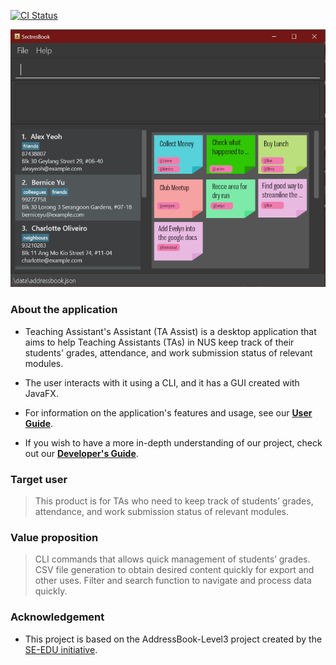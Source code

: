 [![CI Status](https://github.com/AY2223S1-CS2103T-T12-1/tp/workflows/Java%20CI/badge.svg)](https://github.com/AY2223S1-CS2103T-T12-1/tp/actions)

![Ui](docs/images/Ui.png)

### About the application

* Teaching Assistant's Assistant (TA Assist) is a desktop application that aims to help Teaching Assistants (TAs) in NUS keep track of their students' grades, attendance, and work submission status of relevant modules.

* The user interacts with it using a CLI, and it has a GUI created with JavaFX.

* For information on the application's features and usage, see our **[User Guide](https://github.com/AY2223S1-CS2103T-T12-1/tp/blob/master/docs/UserGuide.md)**.

* If you wish to have a more in-depth understanding of our project, check out our **[Developer's Guide](https://github.com/AY2223S1-CS2103T-T12-1/tp/blob/master/docs/DeveloperGuide.md)**.


### Target user

  > This product is for TAs who need to keep track of students’ grades, attendance, and work submission status of relevant modules.

### Value proposition

  > CLI commands that allows quick management of students’ grades. CSV file generation to obtain desired content quickly for export and other uses. Filter and search function to navigate and process data quickly.

### Acknowledgement

* This project is based on the AddressBook-Level3 project created by the [SE-EDU initiative](https://se-education.org).





